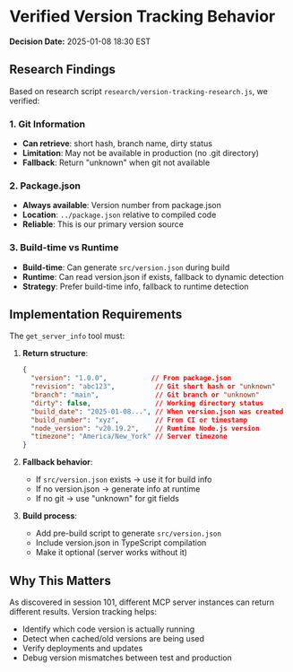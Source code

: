 # Verified Version Tracking Behavior

**Decision Date:** 2025-01-08 18:30 EST

## Research Findings

Based on research script `research/version-tracking-research.js`, we verified:

### 1. Git Information
- **Can retrieve**: short hash, branch name, dirty status
- **Limitation**: May not be available in production (no .git directory)
- **Fallback**: Return "unknown" when git not available

### 2. Package.json
- **Always available**: Version number from package.json
- **Location**: `../package.json` relative to compiled code
- **Reliable**: This is our primary version source

### 3. Build-time vs Runtime
- **Build-time**: Can generate `src/version.json` during build
- **Runtime**: Can read version.json if exists, fallback to dynamic detection
- **Strategy**: Prefer build-time info, fallback to runtime detection

## Implementation Requirements

The `get_server_info` tool must:

1. **Return structure**:
   ```json
   {
     "version": "1.0.0",           // From package.json
     "revision": "abc123",          // Git short hash or "unknown"
     "branch": "main",              // Git branch or "unknown"
     "dirty": false,                // Working directory status
     "build_date": "2025-01-08...", // When version.json was created
     "build_number": "xyz",         // From CI or timestamp
     "node_version": "v20.19.2",    // Runtime Node.js version
     "timezone": "America/New_York" // Server timezone
   }
   ```

2. **Fallback behavior**:
   - If `src/version.json` exists → use it for build info
   - If no version.json → generate info at runtime
   - If no git → use "unknown" for git fields

3. **Build process**:
   - Add pre-build script to generate `src/version.json`
   - Include version.json in TypeScript compilation
   - Make it optional (server works without it)

## Why This Matters

As discovered in session 101, different MCP server instances can return different results. Version tracking helps:
- Identify which code version is actually running
- Detect when cached/old versions are being used
- Verify deployments and updates
- Debug version mismatches between test and production
